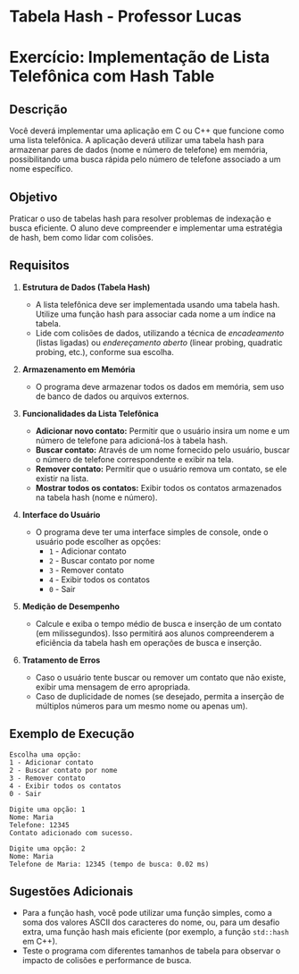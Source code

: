 # Tabela Hash - Professor Lucas

# Exercício: Implementação de Lista Telefônica com Hash Table

## Descrição

Você deverá implementar uma aplicação em C ou C++ que funcione como uma lista telefônica. A aplicação deverá utilizar uma tabela hash para armazenar pares de dados (nome e número de telefone) em memória, possibilitando uma busca rápida pelo número de telefone associado a um nome específico.

## Objetivo

Praticar o uso de tabelas hash para resolver problemas de indexação e busca eficiente. O aluno deve compreender e implementar uma estratégia de hash, bem como lidar com colisões.

## Requisitos

1. **Estrutura de Dados (Tabela Hash)**

   - A lista telefônica deve ser implementada usando uma tabela hash. Utilize uma função hash para associar cada nome a um índice na tabela.
   - Lide com colisões de dados, utilizando a técnica de _encadeamento_ (listas ligadas) ou _endereçamento aberto_ (linear probing, quadratic probing, etc.), conforme sua escolha.

2. **Armazenamento em Memória**

   - O programa deve armazenar todos os dados em memória, sem uso de banco de dados ou arquivos externos.

3. **Funcionalidades da Lista Telefônica**

   - **Adicionar novo contato:** Permitir que o usuário insira um nome e um número de telefone para adicioná-los à tabela hash.
   - **Buscar contato:** Através de um nome fornecido pelo usuário, buscar o número de telefone correspondente e exibir na tela.
   - **Remover contato:** Permitir que o usuário remova um contato, se ele existir na lista.
   - **Mostrar todos os contatos:** Exibir todos os contatos armazenados na tabela hash (nome e número).

4. **Interface do Usuário**

   - O programa deve ter uma interface simples de console, onde o usuário pode escolher as opções:
     - `1` - Adicionar contato
     - `2` - Buscar contato por nome
     - `3` - Remover contato
     - `4` - Exibir todos os contatos
     - `0` - Sair

5. **Medição de Desempenho**

   - Calcule e exiba o tempo médio de busca e inserção de um contato (em milissegundos). Isso permitirá aos alunos compreenderem a eficiência da tabela hash em operações de busca e inserção.

6. **Tratamento de Erros**
   - Caso o usuário tente buscar ou remover um contato que não existe, exibir uma mensagem de erro apropriada.
   - Caso de duplicidade de nomes (se desejado, permita a inserção de múltiplos números para um mesmo nome ou apenas um).

## Exemplo de Execução

```plaintext
Escolha uma opção:
1 - Adicionar contato
2 - Buscar contato por nome
3 - Remover contato
4 - Exibir todos os contatos
0 - Sair

Digite uma opção: 1
Nome: Maria
Telefone: 12345
Contato adicionado com sucesso.

Digite uma opção: 2
Nome: Maria
Telefone de Maria: 12345 (tempo de busca: 0.02 ms)
```

## Sugestões Adicionais

- Para a função hash, você pode utilizar uma função simples, como a soma dos valores ASCII dos caracteres do nome, ou, para um desafio extra, uma função hash mais eficiente (por exemplo, a função `std::hash` em C++).
- Teste o programa com diferentes tamanhos de tabela para observar o impacto de colisões e performance de busca.
